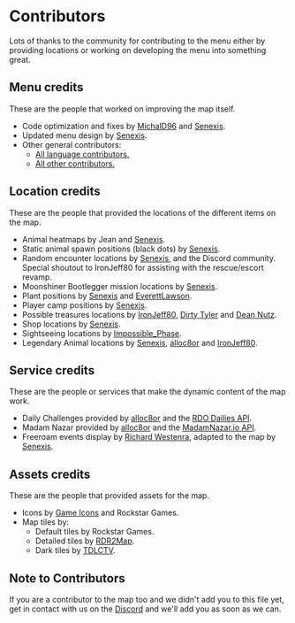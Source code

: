 # Contributors
Lots of thanks to the community for contributing to the menu either by providing locations or working on developing the menu into something great.

## Menu credits
These are the people that worked on improving the map itself.

- Code optimization and fixes by [MichalD96](https://github.com/MichalD96) and [Senexis](https://github.com/Senexis).
- Updated menu design by [Senexis](https://github.com/Senexis).
- Other general contributors:
    * [All language contributors.](https://github.com/jeanropke/RDOMap/blob/master/langs/README.md)
    * [All other contributors.](https://github.com/jeanropke/RDOMap/graphs/contributors)

## Location credits
These are the people that provided the locations of the different items on the map.

- Animal heatmaps by Jean and [Senexis](https://github.com/Senexis).
- Static animal spawn positions (black dots) by [Senexis](https://github.com/Senexis).
- Random encounter locations by [Senexis](https://github.com/Senexis), and the Discord community. Special shoutout to IronJeff80 for assisting with the rescue/escort revamp.
- Moonshiner Bootlegger mission locations by [Senexis](https://github.com/Senexis).
- Plant positions by [Senexis](https://github.com/Senexis) and [EverettLawson](https://github.com/EverettLawson).
- Player camp positions by [Senexis](https://github.com/Senexis).
- Possible treasures locations by [IronJeff80](https://github.com/IronJeff80), [Dirty Tyler](https://www.youtube.com/channel/UC3LdKFizyou1RfkkmDUUVsg) and [Dean Nutz](https://www.youtube.com/channel/UCBSYrZQsPndOm-zckXNUItw).
- Shop locations by [Senexis](https://github.com/Senexis).
- Sightseeing locations by [Impossible_Phase](https://reddit.com/u/Impossible_Phase).
- Legendary Animal locations by [Senexis](https://github.com/Senexis), [alloc8or](https://github.com/alloc8or/) and [IronJeff80](https://github.com/IronJeff80).

## Service credits
These are the people or services that make the dynamic content of the map work.
- Daily Challenges provided by [alloc8or](https://github.com/alloc8or/) and the [RDO Dailies API](https://rdodailies.com/).
- Madam Nazar provided by [alloc8or](https://github.com/alloc8or/) and the [MadamNazar.io API](https://madamnazar.io/).
- Freeroam events display by [Richard Westenra](https://www.richardwestenra.com/rdr2-free-roam-event-schedule), adapted to the map by [Senexis](https://github.com/Senexis).

## Assets credits
These are the people that provided assets for the map.

- Icons by [Game Icons](https://game-icons.net/) and Rockstar Games.
- Map tiles by:
    * Default tiles by Rockstar Games.
    * Detailed tiles by [RDR2Map](https://rdr2map.com/).
    * Dark tiles by [TDLCTV](https://github.com/TDLCTV).

## Note to Contributors
If you are a contributor to the map too and we didn't add you to this file yet, get in contact with us on the [Discord](https://discord.com/invite/HkU6ugT) and we'll add you as soon as we can.
